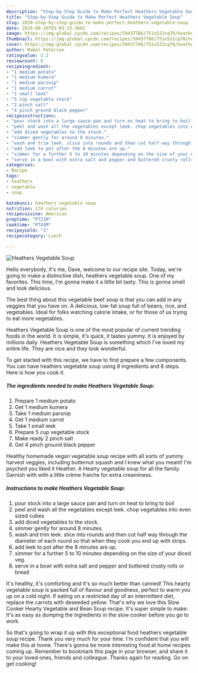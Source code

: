 ```yaml
---
description: "Step-by-Step Guide to Make Perfect Heathers Vegetable Soup"
title: "Step-by-Step Guide to Make Perfect Heathers Vegetable Soup"
slug: 2020-step-by-step-guide-to-make-perfect-heathers-vegetable-soup
date: 2020-06-26T03:03:23.566Z
image: https://img-global.cpcdn.com/recipes/59437766/751x532cq70/heathers-vegetable-soup-recipe-main-photo.jpg
thumbnail: https://img-global.cpcdn.com/recipes/59437766/751x532cq70/heathers-vegetable-soup-recipe-main-photo.jpg
cover: https://img-global.cpcdn.com/recipes/59437766/751x532cq70/heathers-vegetable-soup-recipe-main-photo.jpg
author: Mabel Peterson
ratingvalue: 3.2
reviewcount: 8
recipeingredient:
- "1 medium potato"
- "1 medium kumera"
- "1 medium parsnip"
- "1 medium carrot"
- "1 small leek"
- "5 cup vegetable stock"
- "2 pinch salt"
- "4 pinch ground black pepper"
recipeinstructions:
- "pour stock into a large sauce pan and turn on heat to bring to boil"
- "peel and wash all the vegetables except leek. chop vegetables into even sized cubes"
- "add diced vegetables to the stock."
- "simmer gently for around 8 minutes."
- "wash and trim leek. slice into rounds and then cut half way through the diameter of each round so that when they cook you end up with strips."
- "add leek to pot after the 8 minutes are up."
- "simmer for a further 5 to 10 minutes depending on the size of your diced veg."
- "serve in a bowl with extra salt and pepper and buttered crusty rolls or bread"
categories:
- Recipe
tags:
- heathers
- vegetable
- soup

katakunci: heathers vegetable soup 
nutrition: 174 calories
recipecuisine: American
preptime: "PT21M"
cooktime: "PT43M"
recipeyield: "3"
recipecategory: Lunch

---
```



![Heathers Vegetable Soup](https://img-global.cpcdn.com/recipes/59437766/751x532cq70/heathers-vegetable-soup-recipe-main-photo.jpg)

Hello everybody, it's me, Dave, welcome to our recipe site. Today, we're going to make a distinctive dish, heathers vegetable soup. One of my favorites. This time, I'm gonna make it a little bit tasty. This is gonna smell and look delicious.

The best thing about this vegetable beef soup is that you can add in any veggies that you have on. A delicious, low-fat soup full of beans, rice, and vegetables. Ideal for folks watching calorie intake, or for those of us trying to eat more vegetables.

Heathers Vegetable Soup is one of the most popular of current trending foods in the world. It is simple, it's quick, it tastes yummy. It is enjoyed by millions daily. Heathers Vegetable Soup is something which I've loved my entire life. They are nice and they look wonderful.


To get started with this recipe, we have to first prepare a few components. You can have heathers vegetable soup using 8 ingredients and 8 steps. Here is how you cook it.

<!--inarticleads1-->

##### The ingredients needed to make Heathers Vegetable Soup:

1. Prepare 1 medium potato
1. Get 1 medium kumera
1. Take 1 medium parsnip
1. Get 1 medium carrot
1. Take 1 small leek
1. Prepare 5 cup vegetable stock
1. Make ready 2 pinch salt
1. Get 4 pinch ground black pepper


Healthy homemade vegan vegetable soup recipe with all sorts of yummy harvest veggies, including butternut squash and I knew what you meant! I&#39;m psyched you liked it Heather. A Hearty vegetable soup for all the family. Garnish with with a little crème fraiche for extra creaminess. 

<!--inarticleads2-->

##### Instructions to make Heathers Vegetable Soup:

1. pour stock into a large sauce pan and turn on heat to bring to boil
1. peel and wash all the vegetables except leek. chop vegetables into even sized cubes
1. add diced vegetables to the stock.
1. simmer gently for around 8 minutes.
1. wash and trim leek. slice into rounds and then cut half way through the diameter of each round so that when they cook you end up with strips.
1. add leek to pot after the 8 minutes are up.
1. simmer for a further 5 to 10 minutes depending on the size of your diced veg.
1. serve in a bowl with extra salt and pepper and buttered crusty rolls or bread


It&#39;s healthy, it&#39;s comforting and it&#39;s so much better than canned! This hearty vegetable soup is packed full of flavour and goodness, perfect to warm you up on a cold night. If eating on a restricted day of an intermittent diet, replace the carrots with deseeded yellow. That&#39;s why we love this Slow Cooker Hearty Vegetable and Bean Soup recipe. It&#39;s super simple to make: It&#39;s as easy as dumping the ingredients in the slow cooker before you go to work. 

So that's going to wrap it up with this exceptional food heathers vegetable soup recipe. Thank you very much for your time. I'm confident that you will make this at home. There's gonna be more interesting food at home recipes coming up. Remember to bookmark this page in your browser, and share it to your loved ones, friends and colleague. Thanks again for reading. Go on get cooking!
